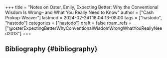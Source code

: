 +++
title = "Notes on Oster, Emily, Expecting Better: Why the Conventional Wisdom Is Wrong– and What You Really Need to Know"
author = ["Cash Prokop-Weaver"]
lastmod = 2024-02-24T18:04:13-08:00
tags = ["hastodo", "hastodo"]
categories = ["hastodo"]
draft = false
roam_refs = ["@osterExpectingBetterWhyConventionalWisdomWrongWhatYouReallyNeed2013"]
+++

<style>.csl-entry{text-indent: -1.5em; margin-left: 1.5em;}</style><div class="csl-bib-body">
</div>


## Bibliography {#bibliography}

<style>.csl-entry{text-indent: -1.5em; margin-left: 1.5em;}</style><div class="csl-bib-body">
</div>
